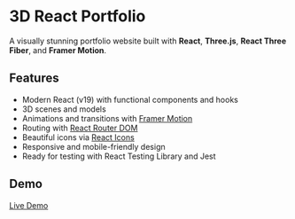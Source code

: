# 3D React Portfolio

A visually stunning portfolio website built with **React**, **Three.js**, **React Three Fiber**, and **Framer Motion**.

## Features

- Modern React (v19) with functional components and hooks
- 3D scenes and models
- Animations and transitions with [Framer Motion](https://www.framer.com/motion/)
- Routing with [React Router DOM](https://reactrouter.com/)
- Beautiful icons via [React Icons](https://react-icons.github.io/react-icons/)
- Responsive and mobile-friendly design
- Ready for testing with React Testing Library and Jest

## Demo

[Live Demo](https://santhosh.vercel.app)
